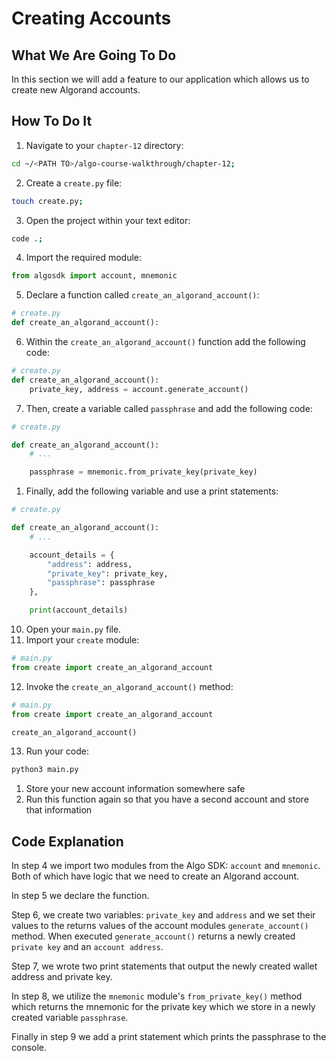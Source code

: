 # Creating Accounts

## What We Are Going To Do
In this section we will add a feature to our application which allows us to create new Algorand accounts.

## How To Do It
1. Navigate to your `chapter-12` directory:
```sh
cd ~/<PATH TO>/algo-course-walkthrough/chapter-12;
```
2. Create a `create.py` file:
```sh
touch create.py;
```
3. Open the project within your text editor:
```sh
code .;
```
4. Import the required module:
```python
from algosdk import account, mnemonic
```
5. Declare a function called `create_an_algorand_account()`:
```python
# create.py
def create_an_algorand_account():
```
6. Within the `create_an_algorand_account()` function add the following code:
```python
# create.py
def create_an_algorand_account():
    private_key, address = account.generate_account()
```
7. Then, create a variable called `passphrase` and add the following code:
```python
# create.py

def create_an_algorand_account():
    # ...

    passphrase = mnemonic.from_private_key(private_key)
```
1. Finally, add the following variable and use a print statements:
```python
# create.py

def create_an_algorand_account():
    # ...

    account_details = {
        "address": address,
        "private_key": private_key,
        "passphrase": passphrase
    },

    print(account_details)
```
10. Open your `main.py` file.
11. Import your `create` module:
```py
# main.py
from create import create_an_algorand_account
```
12. Invoke the `create_an_algorand_account()` method:
```py
# main.py
from create import create_an_algorand_account

create_an_algorand_account()
```
13. Run your code:
```sh
python3 main.py
```
1.  Store your new account information somewhere safe
2.  Run this function again so that you have a second account and store that information

## Code Explanation
In step 4 we import two modules from the Algo SDK: `account` and `mnemonic`. Both of which have logic that we need to create an Algorand account.

In step 5 we declare the function.

Step 6, we create two variables: `private_key` and `address` and we set their values to the returns values of the account modules `generate_account()` method. When executed `generate_account()` returns a newly created `private key` and an `account address`.

Step 7, we wrote two print statements that output the newly created wallet address and private key.

In step 8, we utilize the `mnemonic` module's `from_private_key()` method which returns the mnemonic for the private key which we store in a newly created variable `passphrase`.

Finally in step 9 we add a print statement which prints the passphrase to the console.